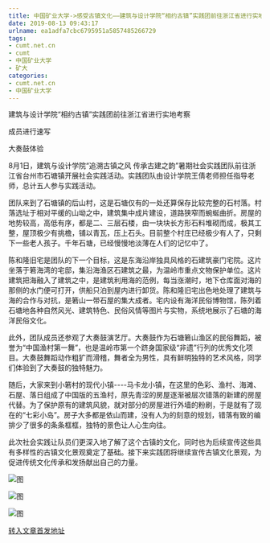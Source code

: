 ```yaml
---
title: 中国矿业大学->感受古镇文化——建筑与设计学院“相约古镇”实践团前往浙江省进行实地考察 | cumt.net.cn
date: 2019-08-13 09:43:17
urlname: ea1adfa7cbc6795951a5857485266729
tags: 
- cumt.net.cn
- cumt
- 中国矿业大学
- 矿大
categories:
- cumt.net.cn
- 中国矿业大学
---
```



建筑与设计学院“相约古镇”实践团前往浙江省进行实地考察

成员进行速写

大奏鼓体验

8月1日，建筑与设计学院“追溯古镇之风 传承古建之韵”暑期社会实践团队前往浙江省台州市石塘镇开展社会实践活动。实践团队由设计学院王倩老师担任指导老师，总计五人参与实践活动。

团队来到了石塘镇的后山村，这是石塘仅有的一处还算保存比较完整的石村落。村落选址于相对平缓的山坳之中，建筑集中成片建设，道路狭窄而蜿蜒曲折。房屋的地势较高，高低有序，都是二、三层石楼，由一块块长方形石料堆砌而成，极其工整，屋顶极少有挑檐，铺以青瓦，压上石头。目前整个村庄已经极少有人了，只剩下一些老人孩子。千年石塘，已经慢慢地淡薄在人们的记忆中了。

陈和隆旧宅是团队的下一个目标，这是东海沿岸独具风格的石建筑豪门宅院。这片坐落于箬海湾的宅邸，集沿海渔区石建筑之最，为温岭市重点文物保护单位。这片建筑把海融入了建筑之中，是建筑利用海的范例，每当涨潮时，地下仓库面对海的那侧的水门便可打开，供船只泊到屋内进行卸货。陈和隆旧宅出色地处理了建筑与海的合作与对抗，是箬山一带石屋的集大成者。宅内设有海洋民俗博物馆，陈列着石塘地各种自然风光、建筑特色、民俗风情等图片与实物，系统地展示了石塘的海洋民俗文化。

此外，团队成员还参观了大奏鼓演艺厅。大奏鼓作为石塘箬山渔区的民俗舞蹈，被誉为“中国渔村第一舞”，也是温岭市第一个跻身国家级“非遗”行列的优秀文化项目。大奏鼓舞蹈动作粗犷而滑稽，舞者全为男性，具有鲜明独特的艺术风格，同学们体验到了大奏鼓的独特魅力。

随后，大家来到小箬村的现代小镇----马卡龙小镇，在这里的色彩、渔村、海滩、石屋、落日组成了中国版的五渔村，原先青涩的房屋逐渐被层次错落的新建的房屋代替。为了保护原有的建筑风貌，就对部分的房屋进行外墙的粉刷，于是就有了现在的“七彩小岛”。房子大多都是依山而建，没有人为的刻意的规划，错落有致的编排少了很多的条条框框，独特的景色让人心生向往。

此次社会实践让队员们更深入地了解了这个古镇的文化，同时也为后续宣传这些具有多样性的古镇文化景观奠定了基础。接下来实践团将继续宣传古镇文化景观，为促进传统文化传承和发扬献出自己的力量。



![图](http://art.cumt.edu.cn/_upload/article/images/77/ac/dfd2402b4a0a9db02832f947b730/d21c13b3-fea8-4728-a34c-2280d4b8b5f1.jpg)

![图](http://art.cumt.edu.cn/_upload/article/images/77/ac/dfd2402b4a0a9db02832f947b730/4fef9793-0fa2-4f16-aff2-4f1831f627ef.jpg)

![图](http://art.cumt.edu.cn/_upload/article/images/77/ac/dfd2402b4a0a9db02832f947b730/24391db2-4169-4fb2-8d94-66fd0e055727.jpg)

[转入文章首发地址](http://xwzx.cumt.edu.cn/2c/62/c523a535650/page.htm)